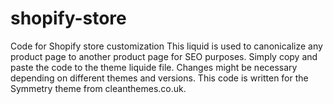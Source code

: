 # shopify-store
Code for Shopify store customization
This liquid is used to canonicalize any product page to another product page for SEO purposes.
Simply copy and paste the code to the theme liquide file.
Changes might be necessary depending on different themes and versions.
This code is written for the Symmetry theme from cleanthemes.co.uk.
